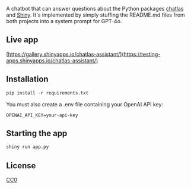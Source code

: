A chatbot that can answer questions about the Python packages [chatlas](https://github.com/posit-dev/chatlas) and [Shiny](https://github.com/posit-dev/py-shiny). It's implemented by simply stuffing the README.md files from both projects into a system prompt for GPT-4o.

## Live app

[https://gallery.shinyapps.io/chatlas-assistant/](https://testing-apps.shinyapps.io/chatlas-assistant/)

## Installation

```r
pip install -r requirements.txt
```

You must also create a .env file containing your OpenAI API key:

```
OPENAI_API_KEY=your-api-key
```

## Starting the app

```r
shiny run app.py
```

## License

[CC0](https://creativecommons.org/public-domain/cc0/)
